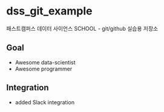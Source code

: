 # dss_git_example
패스트캠퍼스 데이터 사이언스 SCHOOL - git/github 실습용 저장소


## Goal

- Awesome data-scientist
- Awesome programmer


## Integration

- added Slack integration
